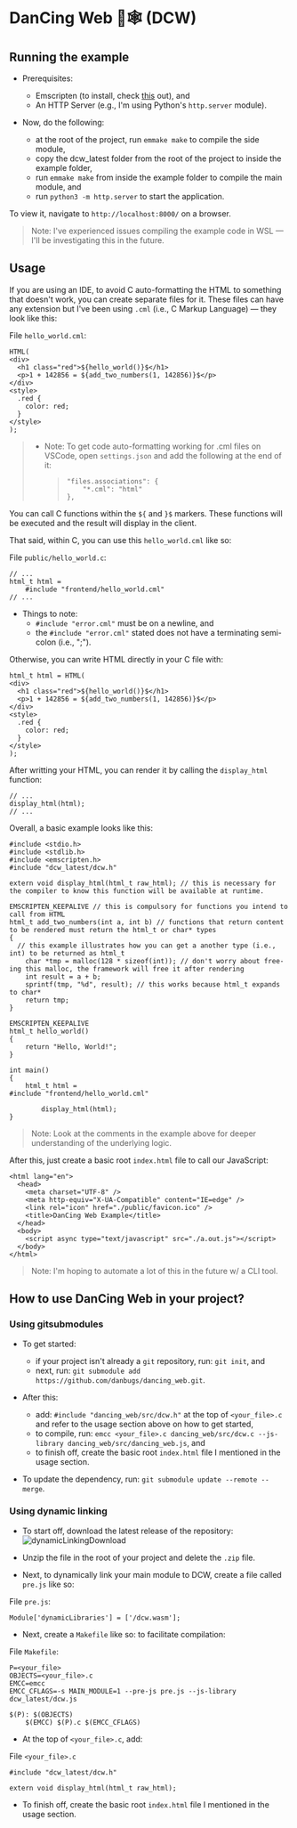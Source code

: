 # DanCing Web 💃🕸 (DCW)

## Running the example

- Prerequisites:

  - Emscripten (to install, check [this](https://emscripten.org/docs/getting_started/downloads.html) out), and
  - An HTTP Server (e.g., I'm using Python's `http.server` module).

- Now, do the following:
  - at the root of the project, run `emmake make` to compile the side module,
  - copy the dcw_latest folder from the root of the project to inside the example folder,
  - run `emmake make` from inside the example folder to compile the main module, and
  - run `python3 -m http.server` to start the application.

To view it, navigate to `http://localhost:8000/` on a browser.

> Note: I've experienced issues compiling the example code in WSL — I'll be investigating this in the future.

## Usage

If you are using an IDE, to avoid C auto-formatting the HTML to something that doesn't work, you can create separate files for it. These files can have any extension but I've been using `.cml` (i.e., C Markup Language) — they look like this:

File `hello_world.cml`:

```
HTML(
<div>
  <h1 class="red">${hello_world()}$</h1>
  <p>1 + 142856 = ${add_two_numbers(1, 142856)}$</p>
</div>
<style>
  .red {
    color: red;
  }
</style>
);
```

> - Note: To get code auto-formatting working for .cml files on VSCode, open `settings.json` and add the following at the end of it:
>   > ```
>   > "files.associations": {
>   >     "*.cml": "html"
>   > },
>   > ```

You can call C functions within the `${` and `}$` markers. These functions will be executed and the result will display in the client.

That said, within C, you can use this `hello_world.cml` like so:

File `public/hello_world.c`:

```
// ...
html_t html =
    #include "frontend/hello_world.cml"
// ...
```

- Things to note:
  - `#include "error.cml"` must be on a newline, and
  - the `#include "error.cml"` stated does not have a terminating semi-colon (i.e., ";").

Otherwise, you can write HTML directly in your C file with:

```
html_t html = HTML(
<div>
  <h1 class="red">${hello_world()}$</h1>
  <p>1 + 142856 = ${add_two_numbers(1, 142856)}$</p>
</div>
<style>
  .red {
    color: red;
  }
</style>
);
```

After writting your HTML, you can render it by calling the `display_html` function:

```
// ...
display_html(html);
// ...
```

Overall, a basic example looks like this:

```
#include <stdio.h>
#include <stdlib.h>
#include <emscripten.h>
#include "dcw_latest/dcw.h"

extern void display_html(html_t raw_html); // this is necessary for the compiler to know this function will be available at runtime.

EMSCRIPTEN_KEEPALIVE // this is compulsory for functions you intend to call from HTML
html_t add_two_numbers(int a, int b) // functions that return content to be rendered must return the html_t or char* types
{
  // this example illustrates how you can get a another type (i.e., int) to be returned as html_t
    char *tmp = malloc(128 * sizeof(int)); // don't worry about free-ing this malloc, the framework will free it after rendering
    int result = a + b;
    sprintf(tmp, "%d", result); // this works because html_t expands to char*
    return tmp;
}

EMSCRIPTEN_KEEPALIVE
html_t hello_world()
{
    return "Hello, World!";
}

int main()
{
    html_t html =
#include "frontend/hello_world.cml"

        display_html(html);
}
```

> Note: Look at the comments in the example above for deeper understanding of the underlying logic.

After this, just create a basic root `index.html` file to call our JavaScript:

```
<html lang="en">
  <head>
    <meta charset="UTF-8" />
    <meta http-equiv="X-UA-Compatible" content="IE=edge" />
    <link rel="icon" href="./public/favicon.ico" />
    <title>DanCing Web Example</title>
  </head>
  <body>
    <script async type="text/javascript" src="./a.out.js"></script>
  </body>
</html>
```

> Note: I'm hoping to automate a lot of this in the future w/ a CLI tool.

## How to use DanCing Web in your project?

### Using gitsubmodules

- To get started:

  - if your project isn't already a `git` repository, run: `git init`, and
  - next, run: `git submodule add https://github.com/danbugs/dancing_web.git`.

- After this:

  - add: `#include "dancing_web/src/dcw.h"` at the top of `<your_file>.c` and refer to the usage section above on how to get started,
  - to compile, run: `emcc <your_file>.c dancing_web/src/dcw.c --js-library dancing_web/src/dancing_web.js`, and
  - to finish off, create the basic root `index.html` file I mentioned in the usage section.

- To update the dependency, run: `git submodule update --remote --merge`.

### Using dynamic linking

- To start off, download the latest release of the repository:
  ![dynamicLinkingDownload](https://i.imgur.com/L8LfX17.gif)

- Unzip the file in the root of your project and delete the `.zip` file.

- Next, to dynamically link your main module to DCW, create a file called `pre.js` like so:

File `pre.js`:

```
Module['dynamicLibraries'] = ['/dcw.wasm'];
```

- Next, create a `Makefile` like so: to facilitate compilation:

File `Makefile`:

```
P=<your_file>
OBJECTS=<your_file>.c
EMCC=emcc
EMCC_CFLAGS=-s MAIN_MODULE=1 --pre-js pre.js --js-library dcw_latest/dcw.js

$(P): $(OBJECTS)
	$(EMCC) $(P).c $(EMCC_CFLAGS)
```

- At the top of `<your_file>.c`, add:

File `<your_file>.c`

```
#include "dcw_latest/dcw.h"

extern void display_html(html_t raw_html);
```

- To finish off, create the basic root `index.html` file I mentioned in the usage section.
